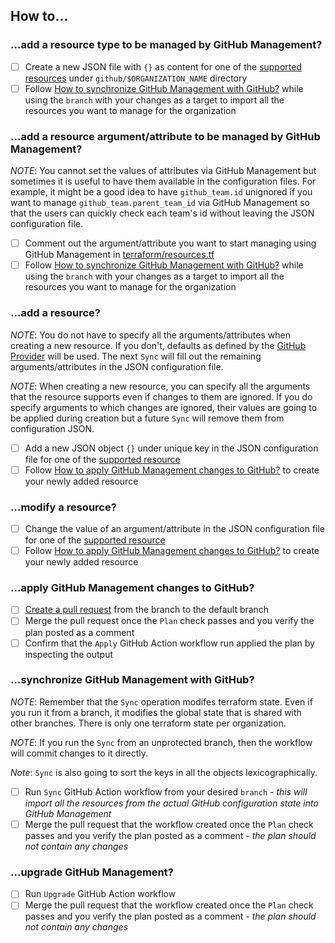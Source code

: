 ## How to...

### ...add a resource type to be managed by GitHub Management?

- [ ] Create a new JSON file with `{}` as content for one of the [supported resources](#supported-resources) under `github/$ORGANIZATION_NAME` directory
- [ ] Follow [How to synchronize GitHub Management with GitHub?](#synchronize-github-management-with-github) while using the `branch` with your changes as a target to import all the resources you want to manage for the organization

### ...add a resource argument/attribute to be managed by GitHub Management?

*NOTE*: You cannot set the values of attributes via GitHub Management but sometimes it is useful to have them available in the configuration files. For example, it might be a good idea to have `github_team.id` unignored if you want to manage `github_team.parent_team_id` via GitHub Management so that the users can quickly check each team's id without leaving the JSON configuration file.

- [ ] Comment out the argument/attribute you want to start managing using GitHub Management in [terraform/resources.tf](terraform/resources.tf)
- [ ] Follow [How to synchronize GitHub Management with GitHub?](#synchronize-github-management-with-github) while using the `branch` with your changes as a target to import all the resources you want to manage for the organization

### ...add a resource?

*NOTE*: You do not have to specify all the arguments/attributes when creating a new resource. If you don't, defaults as defined by the [GitHub Provider](https://registry.terraform.io/providers/integrations/github/latest/docs) will be used. The next `Sync` will fill out the remaining arguments/attributes in the JSON configuration file.

*NOTE*: When creating a new resource, you can specify all the arguments that the resource supports even if changes to them are ignored. If you do specify arguments to which changes are ignored, their values are going to be applied during creation but a future `Sync` will remove them from configuration JSON.

- [ ] Add a new JSON object `{}` under unique key in the JSON configuration file for one of the [supported resource](#supported-resources)
- [ ] Follow [How to apply GitHub Management changes to GitHub?](#apply-github-management-changes-to-github) to create your newly added resource

### ...modify a resource?

- [ ] Change the value of an argument/attribute in the JSON configuration file for one of the [supported resource](#supported-resources)
- [ ] Follow [How to apply GitHub Management changes to GitHub?](#apply-github-management-changes-to-github) to create your newly added resource

### ...apply GitHub Management changes to GitHub?

- [ ] [Create a pull request](https://docs.github.com/en/pull-requests/collaborating-with-pull-requests/proposing-changes-to-your-work-with-pull-requests/creating-a-pull-request) from the branch to the default branch
- [ ] Merge the pull request once the `Plan` check passes and you verify the plan posted as a comment
- [ ] Confirm that the `Apply` GitHub Action workflow run applied the plan by inspecting the output

### ...synchronize GitHub Management with GitHub?

*NOTE*: Remember that the `Sync` operation modifes terraform state. Even if you run it from a branch, it modifies the global state that is shared with other branches. There is only one terraform state per organization.

*NOTE*: If you run the `Sync` from an unprotected branch, then the workflow will commit changes to it directly.

*Note*: `Sync` is also going to sort the keys in all the objects lexicographically.

- [ ] Run `Sync` GitHub Action workflow from your desired `branch` - *this will import all the resources from the actual GitHub configuration state into GitHub Management*
- [ ] Merge the pull request that the workflow created once the `Plan` check passes and you verify the plan posted as a comment - *the plan should not contain any changes*

### ...upgrade GitHub Management?

- [ ] Run `Upgrade` GitHub Action workflow
- [ ] Merge the pull request that the workflow created once the `Plan` check passes and you verify the plan posted as a comment - *the plan should not contain any changes*
